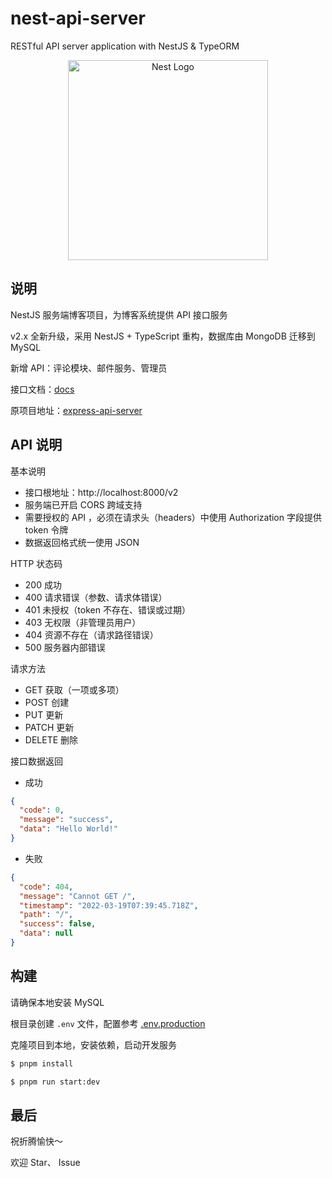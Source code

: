 # nest-api-server

RESTful API server application with NestJS & TypeORM

<p align="center">
  <a href="http://nestjs.com/" target="blank"><img src="https://nestjs.com/img/logo_text.svg" width="320" alt="Nest Logo" /></a>
</p>

## 说明

NestJS 服务端博客项目，为博客系统提供 API 接口服务

v2.x 全新升级，采用 NestJS + TypeScript 重构，数据库由 MongoDB 迁移到 MySQL

新增 API：评论模块、邮件服务、管理员

接口文档：[docs](https://api.evanone.site/docs/)

原项目地址：[express-api-server](https://github.com/wujihua118/express-api-server)

## API 说明

基本说明

- 接口根地址：http://localhost:8000/v2
- 服务端已开启 CORS 跨域支持
- 需要授权的 API ，必须在请求头（headers）中使用 Authorization 字段提供 token 令牌
- 数据返回格式统一使用 JSON

HTTP 状态码

- 200 成功
- 400 请求错误（参数、请求体错误）
- 401 未授权（token 不存在、错误或过期）
- 403 无权限（非管理员用户）
- 404 资源不存在（请求路径错误）
- 500 服务器内部错误

请求方法

- GET 获取（一项或多项）
- POST 创建
- PUT 更新
- PATCH 更新
- DELETE 删除

接口数据返回

- 成功

```json
{
  "code": 0,
  "message": "success",
  "data": "Hello World!"
}
```

- 失败

```json
{
  "code": 404,
  "message": "Cannot GET /",
  "timestamp": "2022-03-19T07:39:45.718Z",
  "path": "/",
  "success": false,
  "data": null
}
```

## 构建

请确保本地安装 MySQL

根目录创建 `.env` 文件，配置参考 [.env.production](https://github.com/wujihua118/Nestpress/blob/master/.env.production)

克隆项目到本地，安装依赖，启动开发服务

```bash
$ pnpm install

$ pnpm run start:dev
```

## 最后

祝折腾愉快～

欢迎 Star、 Issue
